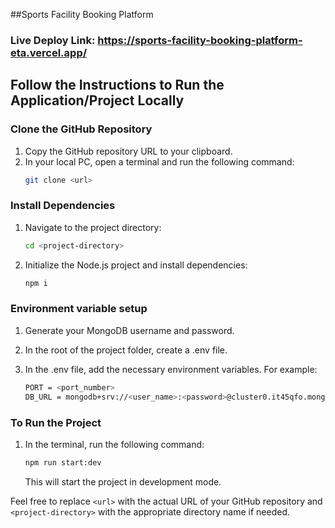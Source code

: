 ##Sports Facility Booking Platform

### Live Deploy Link: https://sports-facility-booking-platform-eta.vercel.app/


## Follow the Instructions to Run the Application/Project Locally

### Clone the GitHub Repository

1. Copy the GitHub repository URL to your clipboard.
2. In your local PC, open a terminal and run the following command:
   ```sh
   git clone <url>
   ```

### Install Dependencies

1. Navigate to the project directory:
   ```sh
   cd <project-directory>
   ```
2. Initialize the Node.js project and install dependencies:
   ```sh
   npm i
   ```

### Environment variable setup

1. Generate your MongoDB username and password.
2. In the root of the project folder, create a .env file.
3. In the .env file, add the necessary environment variables. For example:

   ```sh
   PORT = <port_number>
   DB_URL = mongodb+srv://<user_name>:<password>@cluster0.it45qfo.mongodb.net/express-mongoose-typescript-project?retryWrites=true&w=majority&appName=Cluster0

   ```

### To Run the Project

1. In the terminal, run the following command:
   ```sh
   npm run start:dev
   ```
   This will start the project in development mode.

Feel free to replace `<url>` with the actual URL of your GitHub repository and `<project-directory>` with the appropriate directory name if needed.

